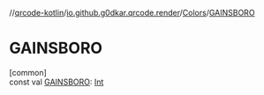 //[qrcode-kotlin](../../../index.md)/[io.github.g0dkar.qrcode.render](../index.md)/[Colors](index.md)/[GAINSBORO](-g-a-i-n-s-b-o-r-o.md)

# GAINSBORO

[common]\
const val [GAINSBORO](-g-a-i-n-s-b-o-r-o.md): [Int](https://kotlinlang.org/api/latest/jvm/stdlib/kotlin/-int/index.html)
